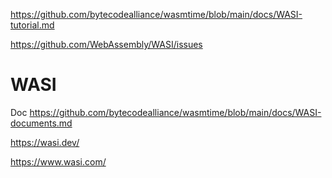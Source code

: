 
https://github.com/bytecodealliance/wasmtime/blob/main/docs/WASI-tutorial.md

https://github.com/WebAssembly/WASI/issues




# WASI

Doc https://github.com/bytecodealliance/wasmtime/blob/main/docs/WASI-documents.md


https://wasi.dev/   



 https://www.wasi.com/










